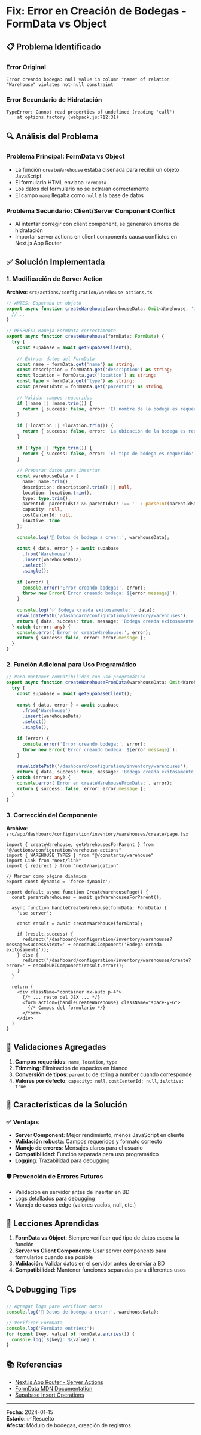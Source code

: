 # Fix: Error en Creación de Bodegas - FormData vs Object

## 📋 Problema Identificado

### Error Original
```
Error creando bodega: null value in column "name" of relation "Warehouse" violates not-null constraint
```

### Error Secundario de Hidratación
```
TypeError: Cannot read properties of undefined (reading 'call')
    at options.factory (webpack.js:712:31)
```

## 🔍 Análisis del Problema

### Problema Principal: FormData vs Object
- La función `createWarehouse` estaba diseñada para recibir un objeto JavaScript
- El formulario HTML enviaba `FormData` 
- Los datos del formulario no se extraían correctamente
- El campo `name` llegaba como `null` a la base de datos

### Problema Secundario: Client/Server Component Conflict
- Al intentar corregir con client component, se generaron errores de hidratación
- Importar server actions en client components causa conflictos en Next.js App Router

## ✅ Solución Implementada

### 1. Modificación de Server Action

**Archivo**: `src/actions/configuration/warehouse-actions.ts`

```typescript
// ANTES: Esperaba un objeto
export async function createWarehouse(warehouseData: Omit<Warehouse, 'id' | 'createdAt' | 'updatedAt'>) {
  // ...
}

// DESPUÉS: Maneja FormData correctamente
export async function createWarehouse(formData: FormData) {
  try {
    const supabase = await getSupabaseClient();
    
    // Extraer datos del FormData
    const name = formData.get('name') as string;
    const description = formData.get('description') as string;
    const location = formData.get('location') as string;
    const type = formData.get('type') as string;
    const parentIdStr = formData.get('parentId') as string;
    
    // Validar campos requeridos
    if (!name || !name.trim()) {
      return { success: false, error: 'El nombre de la bodega es requerido' };
    }
    
    if (!location || !location.trim()) {
      return { success: false, error: 'La ubicación de la bodega es requerida' };
    }
    
    if (!type || !type.trim()) {
      return { success: false, error: 'El tipo de bodega es requerido' };
    }
    
    // Preparar datos para insertar
    const warehouseData = {
      name: name.trim(),
      description: description?.trim() || null,
      location: location.trim(),
      type: type.trim(),
      parentId: parentIdStr && parentIdStr !== '' ? parseInt(parentIdStr) : null,
      capacity: null,
      costCenterId: null,
      isActive: true
    };
    
    console.log('📝 Datos de bodega a crear:', warehouseData);
    
    const { data, error } = await supabase
      .from('Warehouse')
      .insert(warehouseData)
      .select()
      .single();
    
    if (error) {
      console.error('Error creando bodega:', error);
      throw new Error(`Error creando bodega: ${error.message}`);
    }
    
    console.log('✅ Bodega creada exitosamente:', data);
    revalidatePath('/dashboard/configuration/inventory/warehouses');
    return { data, success: true, message: 'Bodega creada exitosamente' };
  } catch (error: any) {
    console.error('Error en createWarehouse:', error);
    return { success: false, error: error.message };
  }
}
```

### 2. Función Adicional para Uso Programático

```typescript
// Para mantener compatibilidad con uso programático
export async function createWarehouseFromData(warehouseData: Omit<Warehouse, 'id' | 'createdAt' | 'updatedAt'>) {
  try {
    const supabase = await getSupabaseClient();
    
    const { data, error } = await supabase
      .from('Warehouse')
      .insert(warehouseData)
      .select()
      .single();
    
    if (error) {
      console.error('Error creando bodega:', error);
      throw new Error(`Error creando bodega: ${error.message}`);
    }
    
    revalidatePath('/dashboard/configuration/inventory/warehouses');
    return { data, success: true, message: 'Bodega creada exitosamente' };
  } catch (error: any) {
    console.error('Error en createWarehouseFromData:', error);
    return { success: false, error: error.message };
  }
}
```

### 3. Corrección del Componente

**Archivo**: `src/app/dashboard/configuration/inventory/warehouses/create/page.tsx`

```tsx
import { createWarehouse, getWarehousesForParent } from "@/actions/configuration/warehouse-actions"
import { WAREHOUSE_TYPES } from "@/constants/warehouse"
import Link from "next/link"
import { redirect } from "next/navigation"

// Marcar como página dinámica
export const dynamic = 'force-dynamic';

export default async function CreateWarehousePage() {
  const parentWarehouses = await getWarehousesForParent();

  async function handleCreateWarehouse(formData: FormData) {
    'use server';
    
    const result = await createWarehouse(formData);
    
    if (result.success) {
      redirect('/dashboard/configuration/inventory/warehouses?message=success&text=' + encodeURIComponent('Bodega creada exitosamente'));
    } else {
      redirect('/dashboard/configuration/inventory/warehouses/create?error=' + encodeURIComponent(result.error));
    }
  }
  
  return (
    <div className="container mx-auto p-4">
      {/* ... resto del JSX ... */}
      <form action={handleCreateWarehouse} className="space-y-6">
        {/* Campos del formulario */}
      </form>
    </div>
  )
}
```

## 🎯 Validaciones Agregadas

1. **Campos requeridos**: `name`, `location`, `type`
2. **Trimming**: Eliminación de espacios en blanco
3. **Conversión de tipos**: `parentId` de string a number cuando corresponde
4. **Valores por defecto**: `capacity: null`, `costCenterId: null`, `isActive: true`

## 🔧 Características de la Solución

### ✅ Ventajas
- **Server Component**: Mejor rendimiento, menos JavaScript en cliente
- **Validación robusta**: Campos requeridos y formato correcto
- **Manejo de errores**: Mensajes claros para el usuario
- **Compatibilidad**: Función separada para uso programático
- **Logging**: Trazabilidad para debugging

### 🛡️ Prevención de Errores Futuros
- Validación en servidor antes de insertar en BD
- Logs detallados para debugging
- Manejo de casos edge (valores vacíos, null, etc.)

## 📝 Lecciones Aprendidas

1. **FormData vs Object**: Siempre verificar qué tipo de datos espera la función
2. **Server vs Client Components**: Usar server components para formularios cuando sea posible
3. **Validación**: Validar datos en el servidor antes de enviar a BD
4. **Compatibilidad**: Mantener funciones separadas para diferentes usos

## 🔍 Debugging Tips

```typescript
// Agregar logs para verificar datos
console.log('📝 Datos de bodega a crear:', warehouseData);

// Verificar FormData
console.log('FormData entries:');
for (const [key, value] of formData.entries()) {
  console.log(`${key}: ${value}`);
}
```

## 📚 Referencias

- [Next.js App Router - Server Actions](https://nextjs.org/docs/app/building-your-application/data-fetching/server-actions)
- [FormData MDN Documentation](https://developer.mozilla.org/en-US/docs/Web/API/FormData)
- [Supabase Insert Operations](https://supabase.com/docs/reference/javascript/insert)

---

**Fecha**: 2024-01-15  
**Estado**: ✅ Resuelto  
**Afecta**: Módulo de bodegas, creación de registros